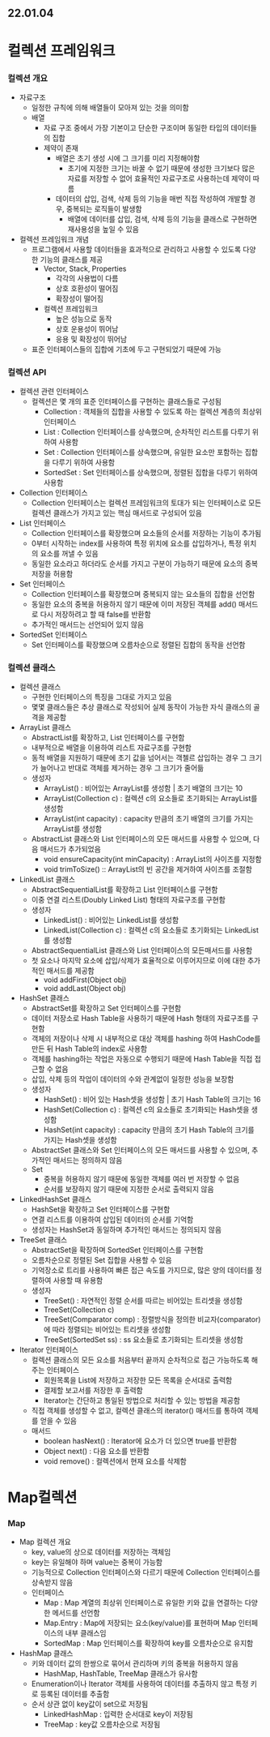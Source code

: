 ## 22.01.04
# 컬렉션 프레임워크
### 컬렉션 개요
- 자료구조
  + 일정한 규칙에 의해 배열들이 모아져 있는 것을 의미함
  + 배열
    * 자료 구조 중에서 가장 기본이고 단순한 구조이며 동일한 타입의 데이터들의 집합
    * 제약이 존재
      * 배열은 초기 생성 시에 그 크기를 미리 지정해야함
        + 초기에 지정한 크기는 바꿀 수 없기 때문에 생성한 크기보다 많은 자료를 저장할 수 없어 효율적인 자료구조로 사용하는데 제약이 따름
      *  데이터의 삽입, 검색, 삭제 등의 기능을 매번 직접 작성하여 개발할 경우, 중복되는 로직들이 발생함
         + 배열에 데이터를 삽입, 검색, 삭제 등의 기능을 클래스로 구현하면 재사용성을 높일 수 있음  
- 컬렉션 프레임워크 개념
  + 프로그램에서 사용할 데이터들을 효과적으로 관리하고 사용할 수 있도록 다양한 기능의 클래스를 제공
    * Vector, Stack, Properties
      - 각각의 사용법이 다름
      - 상호 호환성이 떨어짐
      - 확장성이 떨어짐
    * 컬렉션 프레임워크
      - 높은 성능으로 동작
      - 상호 운용성이 뛰어남
      - 응용 및 확장성이 뛰어남
  + 표준 인터페이스들의 집합에 기초에 두고 구현되었기 때문에 가능
### 컬렉션 API
- 컬렉션 관련 인터페이스
  + 컬렉션은 몇 개의 표준 인터페이스를 구현하는 클래스들로 구성됨
    * Collection : 객체들의 집합을 사용할 수 있도록 하는 컬렉션 계층의 최상위 인터페이스
    * List : Collection 인터페이스를 상속했으며, 순차적인 리스트를 다루기 위하여 사용함
    * Set : Collection 인터페이스를 상속했으며, 유일한 요소만 포함하는 집합을 다루기 위하여 사용함
    * SortedSet : Set 인터페이스를 상속했으며, 정렬된 집합을 다루기 위하여 사용함
- Collection 인터페이스
  + Collection 인터페이스는 컬렉션 프레임워크의 토대가 되는 인터페이스로 모든 컬렉션 클래스가 가지고 있는 핵심 매서드로 구성되어 있음
- List 인터페이스
  + Collection 인터페이스를 확장했으며 요소들의 순서를 저장하는 기능이 추가됨
  + 0부터 시작하는 index를 사용하여 특정 위치에 요소를 삽입하거나, 특정 위치의 요소를 꺼낼 수 있음
  + 동일한 요소라고 하더라도 순서를 가지고 구분이 가능하기 때문에 요소의 중복저장을 허용함
- Set 인터페이스
  + Collection 인터페이스를 확장했으며 중복되지 않는 요소들의 집합을 선언함
  + 동일한 요소의 중복을 허용하지 않기 때문에 이미 저장된 객체를 add() 매서드로 다시 저장하려고 할 때 false를 반환함
  + 추가적인 매서드는 선언되어 있지 않음
- SortedSet 인터페이스
  + Set 인터페이스를 확장했으며 오름차순으로 정렬된 집합의 동작을 선언함
### 컬렉션 클래스
- 컬렉션 클래스
  + 구현한 인터페이스의 특징을 그대로 가지고 있음
  + 몇몇 클래스들은 추상 클래스로 작성되어 실제 동작이 가능한 자식 클래스의 골격을 제공함
- ArrayList 클래스
  + AbstractList를 확장하고, List 인터페이스를 구현함
  + 내부적으로 배열을 이용하여 리스트 자료구조를 구현함
  + 동적 배열을 지원하기 때문에 초기 값을 넘어서는 객첼르 삽입하는 경우 그 크기가 늘어나고 반대로 객체를 제거하는 경우 그 크기가 줄어듦
  + 생성자
    * ArrayList() : 비어있는 ArrayList를 생성함 | 초기 배열의 크기는 10
    * ArrayList(Collection c) : 컬렉션 c의 요소들로 초기화되는 ArrayList를 생성함
    * ArrayList(int capacity) : capacity 만큼의 초기 배열의 크기를 가지는 ArrayList를 생성함
  + AbstractList 클래스와 List 인터페이스의 모든 매서드를 사용할 수 있으며, 다음 매서드가 추가되었음
    * void ensureCapacity(int minCapacity) : ArrayList의 사이즈를 지정함
    * void trimToSize() :: ArrayList의 빈 공간을 제거하여 사이즈를 조절함 
- LinkedList 클래스
  + AbstractSequentialList를 확장하고 List 인터페이스를 구현함
  + 이중 연결 리스트(Doubly Linked List) 형태의 자료구조를 구현함
  + 생성자
    * LinkedList() : 비어있는 LinkedList를 생성함
    * LinkedList(Collection c) : 컬렉션 c의 요소들로 초기화되는 LinkedList를 생성함
  + AbstractSequentialList 클래스와 List 인터페이스의 모든매서드를 사용함
  + 첫 요소나 마지막 요소에 삽입/삭제가 효율적으로 이루어지므로 이에 대한 추가적인 매서드를 제공함
    * void addFirst(Object obj)
    * void addLast(Object obj)
- HashSet 클래스
  + AbstractSet를 확장하고 Set 인터페이스를 구현함
  + 데이터 저장소로 Hash Table을 사용하기 때문에 Hash 형태의 자료구조를 구현함
  + 객체의 저장이나 삭제 시 내부적으로 대상 객체를 hashing 하여 HashCode를 만든 뒤 Hash Table의 index로 사용함
  + 객체를 hashing하는 작업은 자동으로 수행되기 때문에 Hash Table을 직접 접근할 수 없음
  + 삽입, 삭제 등의 작업이 데이터의 수와 관계없이 일정한 성능을 보장함
  + 생성자
    * HashSet() : 비어 있는 Hash셋을 생성함 | 초기 Hash Table의 크기는 16
    * HashSet(Collection c) : 컬렉션 c의 요소들로 초기화되는 Hash셋을 생성함
    * HashSet(int capacity) : capacity 만큼의 초기 Hash Table의 크기를 가지는 Hash셋을 생성함
  + AbstractSet 클래스와 Set 인터페이스의 모든 매서드를 사용할 수 있으며, 추가적인 매서드는 정의하지 않음
  + Set
    * 중복을 허용하지 않기 때문에 동일한 객체를 여러 번 저장할 수 없음
    * 순서를 보장하지 않기 때문에 지정한 순서로 출력되지 않음 
- LinkedHashSet 클래스
  + HashSet을 확장하고 Set 인터페이스를 구현함
  + 연결 리스트를 이용하여 삽입된 데이터의 순서를 기억함
  + 생성자는 HashSet과 동일하며 추가적인 매서드는 정의되지 않음
- TreeSet 클래스
  + AbstractSet을 확장하며 SortedSet 인터페이스를 구현함
  + 오름차순으로 정렬된 Set 집합을 사용할 수 있음
  + 기억장소로 트리를 사용하여 빠른 접근 속도를 가지므로, 많은 양의 데이터를 정렬하여 사용할 때 유용함
  + 생성자
    * TreeSet() : 자연적인 정렬 순서를 따르는 비어있는 트리셋을 생성함
    * TreeSet(Collection c)
    * TreeSet(Comparator comp) : 정렬방식을 정의한 비교자(comparator)에 따라 정렬되는 비어있는 트리셋을 생성함
    * TreeSet(SortedSet ss) : ss 요소들로 초기화되는 트리셋을 생성함
- Iterator 인터페이스
  + 컬렉션 클래스의 모든 요소를 처음부터 끝까지 순차적으로 접근 가능하도록 해주는 인터페이스
    * 회원목록을 List에 저장하고 저장한 모든 목록을 순서대로 출력함
    * 결제할 보고서를 저장한 후 출력함
    * Iterator는 간단하고 통일된 방법으로 처리할 수 있는 방법을 제공함
  + 직접 객체를 생성할 수 없고, 컬렉션 클래스의 iterator() 매서드를 통하여 객체를 얻을 수 있음
  + 매서드
    * boolean hasNext() : Iterator에 요소가 더 있으면 true를 반환함
    * Object next() : 다음 요소를 반환함
    * void remove() : 컬렉션에서 현재 요소를 삭제함
# Map컬렉션
### Map
- Map 컬렉션 개요
  + key, value의 상으로 데이터를 저장하는 객체임
  + key는 유일해야 하며 value는 중복이 가능함
  + 기능적으로 Collection 인터페이스와 다르기 때문에 Collection 인터페이스를 상속받지 않음
  + 인터페이스
    * Map : Map 계열의 최상위 인터페이스로 유일한 키와 값을 연결하는 다양한 메서드를 선언함
    * Map.Entry : Map에 저장되는 요소(key/value)를 표현하며 Map 인터페이스의 내부 클래스임
    * SortedMap : Map 인터페이스를 확장하여 key를 오름차순으로 유지함
- HashMap 클래스
  + 키와 데이터 값의 한쌍으로 묶어서 관리하며 키의 중복을 허용하지 않음
    * HashMap, HashTable, TreeMap 클래스가 유사함
  + Enumeration이나 Iterator 객체를 사용하여 데이터를 추출하지 않고 특정 키로 등록된 데이터를 추출함
  + 순서 상관 없이 key값이 set으로 저장됨
    * LinkedHashMap : 입력한 순서대로 key이 저장됨
    * TreeMap : key값 오름차순으로 저장됨

























